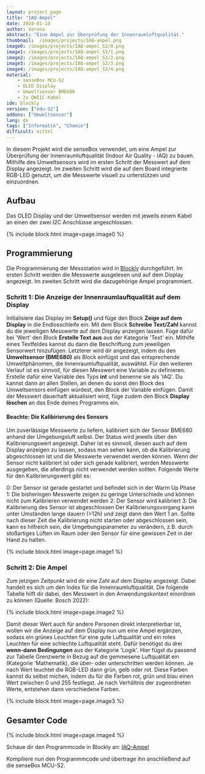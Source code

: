 ```yaml
---
layout: project_page
title: "IAQ-Ampel"
date: 2024-01-10
author: Verena
abstract: "Eine Ampel zur Überprüfung der Innenraumluftqualität."
thumbnail:  /images/projects/IAQ-ampel.png
image0: /images/projects/IAQ-ampel_S2/0.png
image1: /images/projects/IAQ-ampel_S2/1.png
image2: /images/projects/IAQ-ampel_S2/2.png
image3: /images/projects/IAQ-ampel_S2/3.png
image4: /images/projects/IAQ-ampel_S2/4.png
material:
    - senseBox MCU-S2
    - OLED Display
    - Umweltsensor BME680
    - 2x QWIIC-Kabel
ide: blockly
version: ["edu-S2"]  
addons: ["Umweltsensor"]  
lang: de
tags: ["Informatik", "Chemie"]
difficult: mittel
---
```

<head><title>Ampel zur Überprüfung der Innenraumluftqualität</title></head>

In diesem Projekt wird die senseBox verwendet, um eine Ampel zur Überprüfung der Innenraumluftqualität (Indoor Air Quality - IAQ) zu bauen. Mithilfe des Umweltsensors wird im ersten Schritt der Messwert auf dem Display angezeigt. Im zweiten Schritt wird die auf dem Board integrierte RGB-LED genutzt, um die Messwerte visuell zu unterstützen und einzuordnen.

## Aufbau
Das OLED Display und der Umweltsensor werden mit jeweils einem Kabel an einen der zwei I2C Anschlüsse angeschlossen. 

{% include block.html image=page.image0 %}

## Programmierung

Die Programmierung der Messstation wird in [Blockly](https://blockly.sensebox.de) durchgeführt. Im ersten Schritt werden die Messwerte ausgelesen und auf dem Display angezeigt. Im zweiten Schritt wird die dazugehörige Ampel programmiert.

### Schritt 1: Die Anzeige der Innenraumlauftqualität auf dem Display 

Initialisiere das Display im __Setup()__ und füge den Block __Zeige auf dem Display__ in die Endlosschleife ein. Mit dem Block __Schreibe Text/Zahl__ kannst du die jeweiligen Messwerte auf dem Display anzeigen lassen. Füge dafür bei 'Wert' den Block __Erstelle Text aus__ aus der Kategorie 'Text' ein. Mithilfe eines Textfeldes kannst du dann die Beschriftung zum jeweiligen Sensorwert hinzufügen. Letzterer wird dir angezeigt, indem du den __Umweltsensor (BME680)__ als Block einfügst und das entsprechende Umweltphänomen, die Innenraumluftqualität, auswählst. Für den weiteren Verlauf ist es sinnvoll, für diesen Messwert eine Variable zu definieren. Erstelle dafür eine Variable des Typs __int__ und benenne sie als 'IAQ'. Du kannst dann an allen Stellen, an denen du sonst den Block des Umweltsensors einfügen würdest, den Block der Variable einfügen. Damit der Messwert dauerhaft aktualisiert wird, füge zudem den Block __Display löschen__ an das Ende deines Programms ein. 

#### Beachte: Die Kalibirierung des Sensors
Um zuverlässige Messwerte zu liefern, kalibriert sich der Sensor BME680 anhand der Umgebungsluft selbst. Der Status wird jeweils über den Kalibrierungswert angezeigt. Daher ist es sinnvoll, diesen auch auf dem Display anzeigen zu lassen, sodass man sehen kann, ob die Kalibrierung abgeschlossen ist und die Messwerte verwendet werden können. Wenn der Sensor nicht kalibriert ist oder sich gerade kalibriert, werden Messwerte ausgegeben, die allerdings nicht verwendet werden sollten. Folgende Werte für den Kalibrierungswert gibt es:

0: Der Sensor ist gerade gestartet und befindet sich in der Warm Up Phase
1: Die bisheringen Messwerte zeigen zu geringe Unterschiede und können nicht zum Kalibrieren verwendet werden
2: Der Sensor wird kalibriert
3: Die Kalibrierung des Sensor ist abgeschlossen
Der Kalibrierungsvorgang kann unter Umständen lange dauern (>12h) und zeigt dann den Wert 1 an. Sollte nach dieser Zeit die Kalibrierung nicht starten oder abgeschlossen sein, kann es hilfreich sein, die Umgebungsparameter zu verändern, z.B. durch stoßartiges Lüften im Raum oder den Sensor für eine gewissen Zeit in der Hand zu halten.

{% include block.html image=page.image1 %}


### Schritt 2: Die Ampel 

Zum jetzigen Zeitpunkt wird dir eine Zahl auf dem Display angezeigt. Dabei handelt es sich um den Index für die Innenraumluftqualität. Die folgende Tabelle hilft dir dabei, den Messwert in den Anwendungskontext einordnen zu können (Quelle: Bosch 2022):

 {% include block.html image=page.image2 %}

Damit dieser Wert auch für andere Personen direkt interpretierbar ist, wollen wir die Anzeige auf dem Display nun um eine Ampel ergänzen, sodass ein grünes Leuchten für eine gute Luftqualität und ein rotes Leuchten für eine schlechte Luftqualität steht. Dafür benötigst du drei __wenn-dann Bedingungen__ aus der Kategorie 'Logik'. Hier fügst du passend zur Tabelle Grenzwerte in Bezug auf die gemmesene Luftqualität ein (Kategorie 'Mathematik), die über- oder unterschritten werden können. Je nach Wert leuchtet die RGB-LED dann grün, gelb oder rot. Diese Farben kannst du selbst michen, indem du für die Farben rot, grün und blau einen Wert zwischen 0 und 255 festlegst. Je nach Verhältnis der zugeordneten Werte, entstehen dann verschiedene Farben. 

{% include block.html image=page.image3 %}


## Gesamter Code

 {% include block.html image=page.image4 %}

Schaue dir den Programmcode in Blockly an: [IAQ-Ampel](https://blockly.sensebox.de/gallery/63b59cf4d2853f0013b1d8b7)

 Kompiliere nun den Progranmmcode und übertrage ihn anschließend auf die senseBox MCU-S2. 
